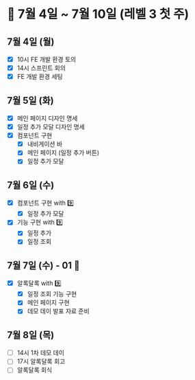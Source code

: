 # 🐯 7월 4일 ~ 7월 10일 (레벨 3 첫 주)

## 7월 4일 (월)

- [x] 10시 FE 개발 환경 토의
- [x] 14시 스프린트 회의
- [x] FE 개발 환경 세팅

## 7월 5일 (화)

- [x] 메인 페이지 디자인 명세
- [x] 일정 추가 모달 디자인 명세
- [x] 컴포넌트 구현
  - [x] 내비게이션 바
  - [x] 메인 페이지 (일정 추가 버튼)
  - [x] 일정 추가 모달

## 7월 6일 (수)

- [x] 컴포넌트 구현 with 9️⃣
  - [x] 일정 추가 모달
- [x] 기능 구현 with 9️⃣
  - [x] 일정 추가
  - [x] 일정 조회

## 7월 7일 (수) - 01 🎂

- [x] 알록달록 with 9️⃣
  - [x] 일정 조회 기능 구현
  - [x] 메인 페이지 구현
  - [x] 데모 데이 발표 자료 준비

## 7월 8일 (목)

- [ ] 14시 1차 데모 데이
- [ ] 17시 알록달록 회고
- [ ] 알록달록 회식
